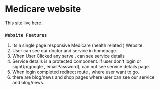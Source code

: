 # Medicare website

This site live  [ here ](https://medicare-c9837.web.app/).



### `Website Features`
 1. Its a single page responsive Medicare (health related ) Website.
 2. User can see our doctor and service in homepage.
 3. When User Clicked any serve , can see service details
 4. Service details is a protected component. if user don't login or signUp(google , emailPassword), can not see service details page.
 5. When login completed redirect route , where user want to go.
 6. there are blog/news and shop pages where user can see our service and blog/news.

